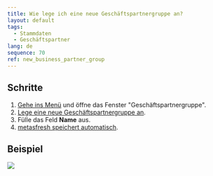 ```yaml
---
title: Wie lege ich eine neue Geschäftspartnergruppe an?
layout: default
tags:
  - Stammdaten
  - Geschäftspartner
lang: de
sequence: 70
ref: new_business_partner_group
---
```


## Schritte
1. [Gehe ins Menü](Menu) und öffne das Fenster "Geschäftspartnergruppe".
1. [Lege eine neue Geschäftspartnergruppe an](Neuer_Datensatz_Fenster_Webui).
1. Fülle das Feld **Name** aus.
1. [metasfresh speichert automatisch](Speicheranzeige).

## Beispiel
![](assets/Neue_Geschäftspartnergruppe.gif)

